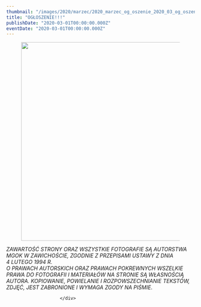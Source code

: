 ```yaml
---
thumbnail: "/images/2020/marzec/2020_marzec_og_oszenie_2020_03_og_oszenie_palma1-1.jpg"
title: "OGŁOSZENIE!!!"
publishDate: "2020-03-01T00:00:00.000Z"
eventDate: "2020-03-01T00:00:00.000Z"
---
```


<div class="entry-content">
							
							
<figure class="wp-block-image size-large"><img fetchpriority="high" decoding="async" width="800" height="531" src="/images/2020/marzec/2020_marzec_og_oszenie_2020_03_og_oszenie_palma1-1.jpg" alt="" class="wp-image-7345" srcset="/images/2020/marzec/2020_marzec_og_oszenie_2020_03_og_oszenie_palma1-1.jpg 800w, /images/2020/marzec/palma1-1-300x199.jpg 300w, /images/2020/marzec/palma1-1-768x510.jpg 768w" sizes="(max-width: 800px) 100vw, 800px"></figure>



<p> <em>ZAWARTOŚĆ STRONY ORAZ WSZYSTKIE FOTOGRAFIE SĄ AUTORSTWA MGOK W ZAWICHOŚCIE, ZGODNIE Z PRZEPISAMI USTAWY Z DNIA&nbsp;</em><br><em>4 LUTEGO 1994 R.<br>O PRAWACH AUTORSKICH ORAZ PRAWACH POKREWNYCH WSZELKIE PRAWA DO FOTOGRAFII I MATERIAŁÓW NA STRONIE SĄ WŁASNOŚCIĄ AUTORA. KOPIOWANIE, POWIELANIE I ROZPOWSZECHNIANIE TEKSTÓW, ZDJĘĆ, JEST ZABRONIONE I WYMAGA ZGODY NA PIŚMIE</em>. </p>
						
						</div>
